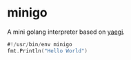 # minigo
A mini golang interpreter based on [yaegi](https://github.com/containous/yaegi).



```go
#!/usr/bin/env minigo
fmt.Println("Hello World")
```